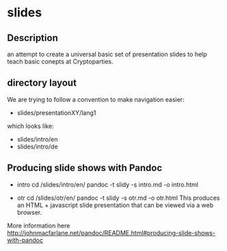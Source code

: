 slides
======

Description
-----------
an attempt to create a universal basic set of presentation slides to help teach basic conepts at Cryptoparties.

directory layout
----------------
We are trying to follow a convention to make navigation easier:
* slides/presentationXY/lang1

which looks like:

* slides/intro/en
* slides/intro/de

Producing slide shows with Pandoc
---------------------------------
* intro
cd /slides/intro/en/
pandoc -t slidy -s intro.md -o intro.html

* otr
cd /slides/otr/en/
pandoc -t slidy -s otr.md -o otr.html
This produces an HTML + javascript slide presentation that can be viewed via a web browser.

More information here http://johnmacfarlane.net/pandoc/README.html#producing-slide-shows-with-pandoc
